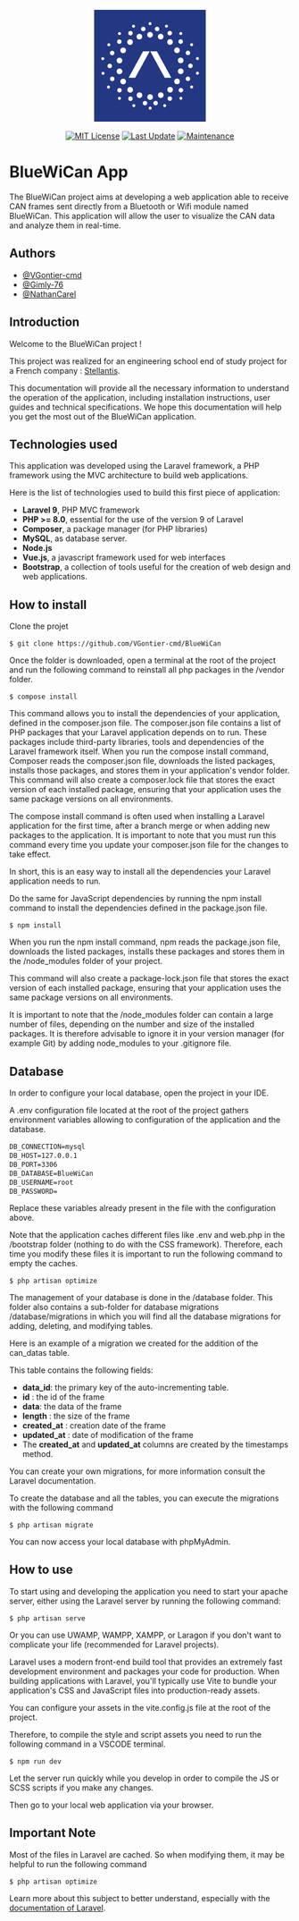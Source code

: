 <p align="center">
  <img src="https://github.com/VGontier-cmd/BlueWiCan/blob/master/public/images/stellantis-small-logo.png?raw=true"/>
  
  
  <div align="center">
  
   <a href="">[![MIT License](https://img.shields.io/badge/License-MIT-green.svg)](https://choosealicense.com/licenses/mit/)</a>
   <a href="">![Last Update](https://img.shields.io/github/last-commit/VGontier-cmd/BlueWiCan)</a>
   <a href="">[![Maintenance](https://img.shields.io/badge/Maintained%3F-no-red.svg)](https://bitbucket.org/lbesson/ansi-colors)</a>
  
  </div>
</p>

# BlueWiCan App

The BlueWiCan project aims at developing a web application able to receive CAN frames sent directly from a Bluetooth or Wifi module named BlueWiCan. This application will allow the user to visualize the CAN data and analyze them in real-time.



## Authors

- [@VGontier-cmd](https://www.github.com/VGontier-cmd)
- [@Gimly-76](https://www.github.com/Gimly-76)
- [@NathanCarel](https://www.github.com/NathanCarel)


## Introduction

Welcome to the BlueWiCan project !

This project was realized for an engineering school end of study project for a French company : <a href="https://www.stellantis.com">Stellantis</a>.

This documentation will provide all the necessary information to understand the operation of the application, including installation instructions, user guides and technical specifications. We hope this documentation will help you get the most out of the BlueWiCan application.


## Technologies used

This application was developed using the Laravel framework, a PHP framework using the MVC architecture to build web applications.

Here is the list of technologies used to build this first piece of application:

- __Laravel 9__, PHP MVC framework
- __PHP >= 8.0__, essential for the use of the version 9 of Laravel
- __Composer__, a package manager (for PHP libraries)
- __MySQL__, as database server.
- __Node.js__
- __Vue.js__, a javascript framework used for web interfaces
- __Bootstrap__, a collection of tools useful for the creation of web design and web applications.


## How to install

Clone the projet

```
$ git clone https://github.com/VGontier-cmd/BlueWiCan
```

Once the folder is downloaded, open a terminal at the root of the project and run the following command to reinstall all php packages in the /vendor folder.
```
$ compose install
```

This command allows you to install the dependencies of your application, defined in the composer.json file. The composer.json file contains a list of PHP packages that your Laravel application depends on to run. These packages include third-party libraries, tools and dependencies of the Laravel framework itself. When you run the compose install command, Composer reads the composer.json file, downloads the listed packages, installs those packages, and stores them in your application's vendor folder. This command will also create a composer.lock file that stores the exact version of each installed package, ensuring that your application uses the same package versions on all environments.

The compose install command is often used when installing a Laravel application for the first time, after a branch merge or when adding new packages to the application. It is important to note that you must run this command every time you update your composer.json file for the changes to take effect.

In short, this is an easy way to install all the dependencies your Laravel application needs to run.

Do the same for JavaScript dependencies by running the npm install command to install the dependencies defined in the package.json file.

```
$ npm install 
```

When you run the npm install command, npm reads the package.json file, downloads the listed packages, installs these packages and stores them in the /node_modules folder of your project.

This command will also create a package-lock.json file that stores the exact version of each installed package, ensuring that your application uses the same package versions on all environments.

It is important to note that the /node_modules folder can contain a large number of files, depending on the number and size of the installed packages. It is therefore advisable to ignore it in your version manager (for example Git) by adding node_modules to your .gitignore file.


## Database 

In order to configure your local database, open the project in your IDE.

A .env configuration file located at the root of the project gathers environment variables allowing to configuration of the application and the database.

```
DB_CONNECTION=mysql 
DB_HOST=127.0.0.1 
DB_PORT=3306 
DB_DATABASE=BlueWiCan 
DB_USERNAME=root 
DB_PASSWORD=
```

Replace these variables already present in the file with the configuration above.

Note that the application caches different files like .env and web.php in the /bootstrap folder (nothing to do with the CSS framework). Therefore, each time you modify these files it is important to run the following command to empty the caches.

```
$ php artisan optimize
```

The management of your database is done in the /database folder. This folder also contains a sub-folder for database migrations /database/migrations in which you will find all the database migrations for adding, deleting, and modifying tables.

Here is an example of a migration we created for the addition of the can_datas table.


This table contains the following fields:

- __data_id__: the primary key of the auto-incrementing table.
- __id__ : the id of the frame
- __data__: the data of the frame
- __length__ : the size of the frame
- __created_at__ : creation date of the frame
- __updated_at__ : date of modification of the frame
- The __created_at__ and __updated_at__ columns are created by the timestamps method.

You can create your own migrations, for more information consult the Laravel documentation.

To create the database and all the tables, you can execute the migrations with the following command
```
$ php artisan migrate 
```
You can now access your local database with phpMyAdmin.


## How to use 

To start using and developing the application you need to start your apache server, either using the Laravel server by running the following command:
```
$ php artisan serve
```
Or you can use UWAMP, WAMPP, XAMPP, or Laragon if you don't want to complicate your life (recommended for Laravel projects).

Laravel uses a modern front-end build tool that provides an extremely fast development environment and packages your code for production. When building applications with Laravel, you'll typically use Vite to bundle your application's CSS and JavaScript files into production-ready assets.

You can configure your assets in the vite.config.js file at the root of the project.


Therefore, to compile the style and script assets you need to run the following command in a VSCODE terminal.

```
$ npm run dev
```

Let the server run quickly while you develop in order to compile the JS or SCSS scripts if you make any changes.


Then go to your local web application via your browser.

## Important Note

Most of the files in Laravel are cached. So when modifying them, it may be helpful to run the following command

```
$ php artisan optimize
```

Learn more about this subject to better understand, especially with the <a href="https://laravel.com/docs/9.x">documentation of Laravel</a>.

